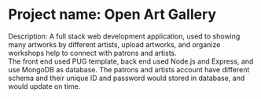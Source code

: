 # Project name: Open Art Gallery
 Description: A full stack web development application, used to showing many artworks by different artists, upload artworks, and organize workshops help to connect with patrons and artists.  
 The front end used PUG template, back end used Node.js and Express, and use MongoDB as database. The patrons and artists account have different schema and their unique ID and password would stored in database, and would update on time.
